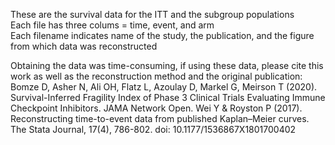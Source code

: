 These are the survival data for the ITT and the subgroup populations  
Each file has three colums = time, event, and arm  
Each filename indicates name of the study, the publication, and the figure from which data was reconstructed

Obtaining the data was time-consuming, if using these data, please cite this work as well as the reconstruction method and the original publication:  
Bomze D, Asher N, Ali OH, Flatz L, Azoulay D, Markel G, Meirson T (2020). Survival-Inferred Fragility Index of Phase 3 Clinical Trials Evaluating Immune Checkpoint Inhibitors. JAMA Network Open.
Wei Y & Royston P (2017). Reconstructing time-to-event data from published Kaplan–Meier curves. The Stata Journal, 17(4), 786-802. doi: 10.1177/1536867X1801700402
